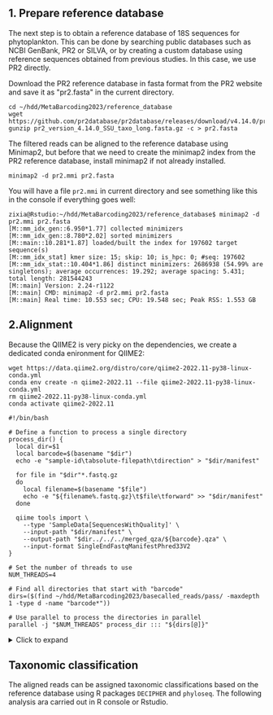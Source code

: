 ## 1. Prepare reference database

The next step is to obtain a reference database of 18S sequences for phytoplankton. This can be done by searching public databases such as NCBI GenBank, PR2 or SILVA, or by creating a custom database using reference sequences obtained from previous studies. In this case, we use PR2 directly.

Download the PR2 reference database in fasta format from the PR2 website and save it as "pr2.fasta" in the current directory.

```
cd ~/hdd/MetaBarcoding2023/reference_database
wget https://github.com/pr2database/pr2database/releases/download/v4.14.0/pr2_version_4.14.0_SSU_taxo_long.fasta.gz
gunzip pr2_version_4.14.0_SSU_taxo_long.fasta.gz -c > pr2.fasta
```

The filtered reads can be aligned to the reference database using Minimap2, but before that we need to create the minimap2 index from the PR2 reference database, install minimap2 if not already installed.

```
minimap2 -d pr2.mmi pr2.fasta
```

You will have a file `pr2.mmi` in current directory and see something like this in the console if everything goes well:

```
zixia@Rstudio:~/hdd/MetaBarcoding2023/reference_database$ minimap2 -d pr2.mmi pr2.fasta
[M::mm_idx_gen::6.950*1.77] collected minimizers
[M::mm_idx_gen::8.780*2.02] sorted minimizers
[M::main::10.281*1.87] loaded/built the index for 197602 target sequence(s)
[M::mm_idx_stat] kmer size: 15; skip: 10; is_hpc: 0; #seq: 197602
[M::mm_idx_stat::10.404*1.86] distinct minimizers: 2686938 (54.99% are singletons); average occurrences: 19.292; average spacing: 5.431; total length: 281544243
[M::main] Version: 2.24-r1122
[M::main] CMD: minimap2 -d pr2.mmi pr2.fasta
[M::main] Real time: 10.553 sec; CPU: 19.548 sec; Peak RSS: 1.553 GB
```

## 2.Alignment

Because the QIIME2 is very picky on the dependencies, we create a dedicated conda enironment for QIIME2:

```
wget https://data.qiime2.org/distro/core/qiime2-2022.11-py38-linux-conda.yml
conda env create -n qiime2-2022.11 --file qiime2-2022.11-py38-linux-conda.yml
rm qiime2-2022.11-py38-linux-conda.yml
conda activate qiime2-2022.11
```

```
#!/bin/bash

# Define a function to process a single directory
process_dir() {
  local dir=$1
  local barcode=$(basename "$dir")
  echo -e "sample-id\tabsolute-filepath\tdirection" > "$dir/manifest"

  for file in "$dir"*.fastq.gz
  do
    local filename=$(basename "$file")
    echo -e "${filename%.fastq.gz}\t$file\tforward" >> "$dir/manifest"
  done

  qiime tools import \
    --type 'SampleData[SequencesWithQuality]' \
    --input-path "$dir/manifest" \
    --output-path "$dir../../../merged_qza/${barcode}.qza" \
    --input-format SingleEndFastqManifestPhred33V2
}

# Set the number of threads to use
NUM_THREADS=4

# Find all directories that start with "barcode"
dirs=($(find ~/hdd/MetaBarcoding2023/basecalled_reads/pass/ -maxdepth 1 -type d -name "barcode*"))

# Use parallel to process the directories in parallel
parallel -j "$NUM_THREADS" process_dir ::: "${dirs[@]}"
```

<details>
  <summary>Click to expand</summary>
  
  
</details>

## Taxonomic classification

The aligned reads can be assigned taxonomic classifications based on the reference database using R packages `DECIPHER` and `phyloseq`. The following analysis ara carried out in R console or Rstudio.

```

```


